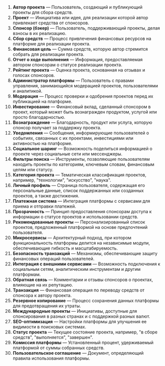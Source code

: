 1. **Автор проекта** — Пользователь, создающий и публикующий проекты для сбора средств.
2. **Проект** — Инициатива или идея, для реализации которой автор привлекает средства от спонсоров.
3. **Спонсор (бэкер)** — Пользователь, поддерживающий проекты, делая взносы в их реализацию.
4. **Сбор средств** — Процесс привлечения финансовых ресурсов на платформе для реализации проекта.
5. **Финансовая цель** — Сумма средств, которую автор стремится собрать для реализации проекта.
6. **Отчет о ходе выполнения** — Информация, предоставляемая автором спонсорам о статусе реализации проекта.
7. **Рейтинг проекта** — Оценка проекта, основанная на отзывах и голосах спонсоров.
8. **Администратор платформы** — Пользователь с правами управления, занимающийся модерацией проектов, пользователями и аналитикой.
9. **Модерация** — Процесс проверки и одобрения проектов перед их публикацией на платформе.
10. **Инвестирование** — Финансовый вклад, сделанный спонсором в проект, который может быть вознагражден продуктом, услугой или просто благодарностью.
11. **Вознаграждение** — Благодарность, продукт или услуга, которую спонсор получает за поддержку проекта.
12. **Уведомления** — Сообщения, информирующие пользователей о событиях, связанных с их проектами, инвестициями или активностью на платформе.
13. **Социальное шаринг** — Возможность поделиться информацией о проекте через социальные сети или мессенджеры.
14. **Фильтры поиска** — Инструменты, позволяющие пользователям находить проекты по категориям, ключевым словам, финансовым целям или статусу.
15. **Категория проекта** — Тематическая классификация проектов, например, "технологии", "искусство", "наука".
16. **Личный профиль** — Страница пользователя, содержащая его персональные данные, список поддержанных или созданных проектов, а также достижения.
17. **Платежная система** — Интеграция платформы с сервисами для приема и отправки платежей.
18. **Прозрачность** — Принцип предоставления спонсорам доступа к информации о статусе проектов и использовании средств.
19. **Рекомендованные проекты** — Персонализированный список проектов, предложенный платформой на основе предпочтений пользователя.
20. **Микросервисы** — Архитектурный подход, при котором функциональность платформы делится на независимые модули, обеспечивающие гибкость и масштабируемость.
21. **Безопасность транзакций** — Механизмы, обеспечивающие защиту финансовых операций пользователей.
22. **Интеграция с внешними сервисами** — Возможность подключения к социальным сетям, аналитическим инструментам и другим платформам.
23. **Обратная связь** — Комментарии и отзывы спонсоров о проектах, влияющие на их репутацию.
24. **Транзакция** — Финансовая операция по переводу средств от спонсора к автору проекта.
25. **Резервное копирование** — Процесс сохранения данных платформы для предотвращения их утраты.
26. **Международные проекты** — Инициативы, доступные для спонсирования в разных странах и с поддержкой разных валют.
27. **SEO-оптимизация** — Настройки платформы для улучшения ее видимости в поисковых системах.
28. **Статус проекта** — Текущее состояние проекта, например, "в сборе средств", "выполняется", "завершен".
29. **Комиссия платформы** — Установленный процент, удерживаемый платформой от суммы собранных средств.
30. **Пользовательское соглашение** — Документ, определяющий правила использования платформы.